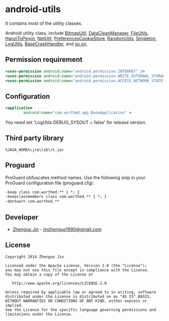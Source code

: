 android-utils
=============

  It contains most of the utility classes. 
  
  Android utility class, include [BitmapUtil](https://github.com/jingle1267/android-utils/blob/master/src/com/worthed/util/BitmapUtil.java), [DataCleanManager](https://github.com/jingle1267/android-utils/blob/master/src/com/worthed/util/DataCleanManager.java), [FileUtils](https://github.com/jingle1267/android-utils/blob/master/src/com/worthed/util/FileUtils.java), [HanziToPinyin](https://github.com/jingle1267/android-utils/blob/master/src/com/worthed/util/HanziToPinyin.java), [NetUtil](https://github.com/jingle1267/android-utils/blob/master/src/com/worthed/util/NetUtil.java), [PreferencesCookieStore](https://github.com/jingle1267/android-utils/blob/master/src/com/worthed/util/PreferencesCookieStore.java), [RandomUtils](https://github.com/jingle1267/android-utils/blob/master/src/com/worthed/util/RandomUtils.java), [Singleton](https://github.com/jingle1267/android-utils/blob/master/src/com/worthed/util/Singleton.java), [LogUtils](https://github.com/jingle1267/android-utils/blob/master/src/com/worthed/util/LogUtils.java), [BaseCrashHandler](https://github.com/jingle1267/android-utils/blob/master/src/com/worthed/app/BaseCrashHandler.java), and [so on](https://github.com/jingle1267/android-utils/tree/master/src/com/worthed/util).

Permission requirement
----------------------

```xml
<uses-permission android:name="android.permission.INTERNET" />
<uses-permission android:name="android.permission.WRITE_EXTERNAL_STORAGE" />
<uses-permission android:name="android.permission.ACCESS_NETWORK_STATE" />
```

Configuration
-------------

```xml
<application
        android:name="com.worthed.app.BaseApplication" >
```
You need set 'LogUtils.DEBUG_SYSOUT = false' for release version.

Third party library
-------------------

```
%JAVA_HOME%\jre\lib\rt.jar
```


Proguard
--------

  ProGuard obfuscates method names. Use the following snip in your ProGuard configuration file (proguard.cfg):

``` xml
-keep class com.worthed.** { *; }
-keepclassmembers class com.worthed.** { *; }
-dontwarn com.worthed.**
```

Developer
---------

* [Zhenguo Jin](https://worthed.com) - <jinzhenguo1990@gmail.com>


License
-------

    Copyright 2014 Zhenguo Jin

    Licensed under the Apache License, Version 2.0 (the "License");
    you may not use this file except in compliance with the License.
    You may obtain a copy of the License at

       http://www.apache.org/licenses/LICENSE-2.0

    Unless required by applicable law or agreed to in writing, software
    distributed under the License is distributed on an "AS IS" BASIS,
    WITHOUT WARRANTIES OR CONDITIONS OF ANY KIND, either express or implied.
    See the License for the specific language governing permissions and
    limitations under the License.
